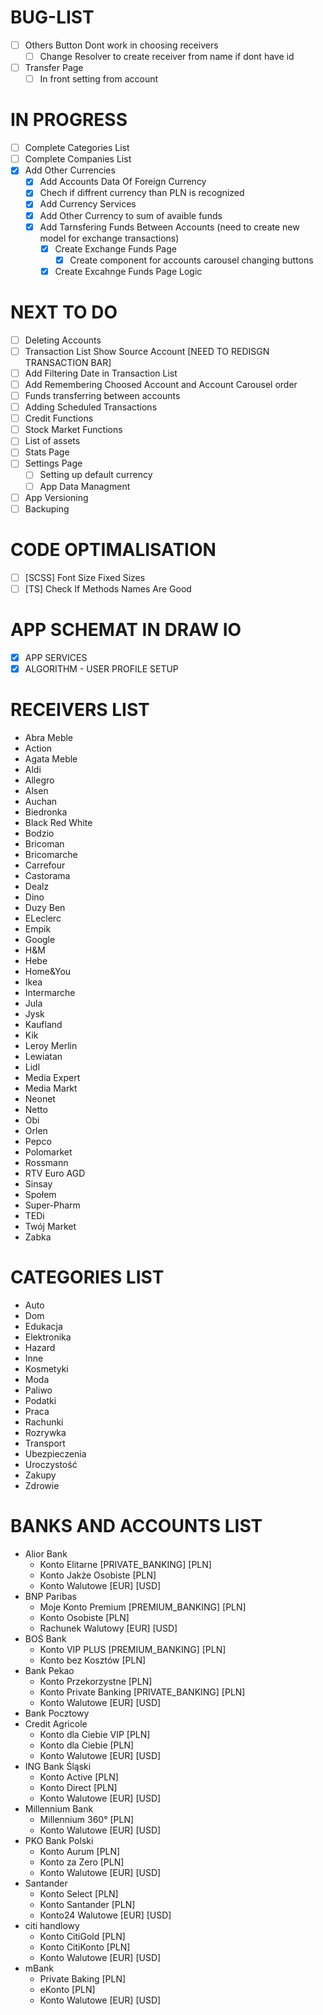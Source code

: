 # BUG-LIST
- [ ] Others Button Dont work in choosing receivers
    - [ ] Change Resolver to create receiver from name if dont have id
- [ ] Transfer Page 
    - [ ] In front setting from account 

# IN PROGRESS
- [ ] Complete Categories List
- [ ] Complete Companies List
- [x] Add Other Currencies
    - [x] Add Accounts Data Of Foreign Currency
    - [x] Chech if diffrent currency than PLN is recognized
    - [x] Add Currency Services 
    - [x] Add Other Currency to sum of avaible funds
    - [x] Add Tarnsfering Funds Between Accounts (need to create new model for exchange transactions)
        - [x] Create Exchange Funds Page
            - [x] Create component for accounts carousel changing buttons
        - [x] Create Excahnge Funds Page Logic

# NEXT TO DO
- [ ] Deleting Accounts
- [ ] Transaction List Show Source Account [NEED TO REDISGN TRANSACTION BAR]
- [ ] Add Filtering Date in Transaction List
- [ ] Add Remembering Choosed Account and Account Carousel order
- [ ] Funds transferring between accounts
- [ ] Adding Scheduled Transactions
- [ ] Credit Functions
- [ ] Stock Market Functions
- [ ] List of assets
- [ ] Stats Page
- [ ] Settings Page
    - [ ] Setting up default currency
    - [ ] App Data Managment
- [ ] App Versioning
- [ ] Backuping

# CODE OPTIMALISATION
- [ ] [SCSS] Font Size Fixed Sizes
- [ ] [TS] Check If Methods Names Are Good
 
# APP SCHEMAT IN DRAW IO
- [x] APP SERVICES
- [x] ALGORITHM - USER PROFILE SETUP

# RECEIVERS LIST
- Abra Meble
- Action
- Agata Meble
- Aldi
- Allegro
- Alsen
- Auchan
- Biedronka
- Black Red White
- Bodzio
- Bricoman
- Bricomarche
- Carrefour
- Castorama
- Dealz
- Dino
- Duzy Ben
- ELeclerc
- Empik
- Google
- H&M
- Hebe
- Home&You
- Ikea
- Intermarche
- Jula
- Jysk
- Kaufland
- Kik
- Leroy Merlin
- Lewiatan
- Lidl
- Media Expert
- Media Markt
- Neonet
- Netto
- Obi
- Orlen
- Pepco
- Polomarket
- Rossmann
- RTV Euro AGD
- Sinsay
- Społem
- Super-Pharm
- TEDi
- Twój Market
- Zabka

# CATEGORIES LIST
- Auto
- Dom
- Edukacja
- Elektronika
- Hazard
- Inne
- Kosmetyki
- Moda
- Paliwo
- Podatki
- Praca
- Rachunki
- Rozrywka
- Transport
- Ubezpieczenia
- Uroczystość
- Zakupy
- Zdrowie

# BANKS AND ACCOUNTS LIST
- Alior Bank
    - Konto Elitarne [PRIVATE_BANKING] [PLN] 
    - Konto Jakże Osobiste [PLN]
    - Konto Walutowe [EUR] [USD]
- BNP Paribas
    - Moje Konto Premium [PREMIUM_BANKING] [PLN]
    - Konto Osobiste [PLN]
    - Rachunek Walutowy [EUR] [USD]
- BOŚ Bank
    - Konto VIP PLUS [PREMIUM_BANKING] [PLN]
    - Konto bez Kosztów [PLN]
- Bank Pekao
    - Konto Przekorzystne [PLN]
    - Konto Private Banking [PRIVATE_BANKING] [PLN]
    - Konto Walutowe [EUR] [USD]
- Bank Pocztowy
- Credit Agricole
    - Konto dla Ciebie VIP [PLN]
    - Konto dla Ciebie [PLN]
    - Konto Walutowe [EUR] [USD]
- ING Bank Śląski
    - Konto Active [PLN]
    - Konto Direct [PLN]
    - Konto Walutowe [EUR] [USD]
- Millennium Bank
    - Millennium 360° [PLN]
    - Konto Walutowe [EUR] [USD]
- PKO Bank Polski
    - Konto Aurum [PLN]
    - Konto za Zero [PLN]
    - Konto Walutowe [EUR] [USD]
- Santander
    - Konto Select [PLN]
    - Konto Santander [PLN]
    - Konto24 Walutowe [EUR] [USD]
- citi handlowy
    - Konto CitiGold [PLN]
    - Konto CitiKonto [PLN]
    - Konto Walutowe [EUR] [USD]
- mBank
    - Private Baking [PLN]
    - eKonto [PLN]
    - Konto Walutowe [EUR] [USD]